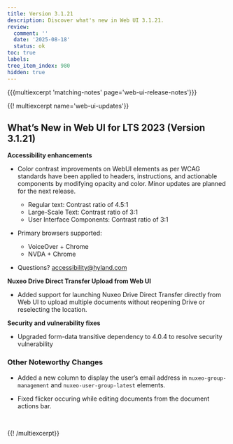 ```yaml
---
title: Version 3.1.21
description: Discover what's new in Web UI 3.1.21.
review:
  comment: ''
  date: '2025-08-18'
  status: ok
toc: true
labels:
tree_item_index: 980
hidden: true
---
```


{{{multiexcerpt 'matching-notes' page='web-ui-release-notes'}}}

{{! multiexcerpt name='web-ui-updates'}}

## What’s New in Web UI for LTS 2023 (Version 3.1.21)

**Accessibility enhancements** 

- Color contrast improvements on WebUI elements as per WCAG standards have been applied to headers, instructions, and actionable components by modifying opacity and color. Minor updates are planned for the next release.
  - Regular text: Contrast ratio of 4.5:1
  - Large-Scale Text: Contrast ratio of 3:1
  - User Interface Components: Contrast ratio of 3:1

- Primary browsers supported:
    - VoiceOver + Chrome
    - NVDA + Chrome
- Questions? accessibility@hyland.com

**Nuxeo Drive Direct Transfer Upload from Web UI**

- Added support for launching Nuxeo Drive Direct Transfer directly from Web UI to upload multiple documents without reopening Drive or reselecting the location.

**Security and vulnerability fixes** 

- Upgraded form-data transitive dependency to 4.0.4 to resolve security vulnerability

### Other Noteworthy Changes

- Added a new column to display the user’s email address in `nuxeo-group-management` and `nuxeo-user-group-latest` elements. <br/>

- Fixed flicker occuring while editing documents from the document actions bar.

<br/>

{{! /multiexcerpt}}